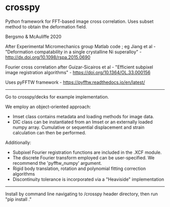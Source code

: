 # crosspy

Python framework for FFT-based image cross correlation. Uses subset method to obtain the deformation field.

Bergsmo & McAuliffe 2020

After Experimental Micromechanics group Matlab code ; eg Jiang et al - "Deformation compatability in a single crystalline Ni superalloy" - http://dx.doi.org/10.1098/rspa.2015.0690 

Fourier cross correlation after Guizar-Sicairos et al - "Efficient subpixel image registration algorithms" - https://doi.org/10.1364/OL.33.000156 

Uses pyFFTW framework - https://pyfftw.readthedocs.io/en/latest/ 

------

Go to crosspy/decks for example implementation.

We employ an object-oriented approach:
- Imset class contains metadata and loading methods for image data.
- DIC class can be instantiated from an Imset or an externally loaded numpy array. Cumulative or sequential displacement and strain calculation can then be performed.

Additionally:
- Subpixel Fourier registration functions are included in the .XCF module.
- The discrete Fourier transform employed can be user-specified. We recommend the 'pyfftw_numpy' argument.
- Rigid body translation, rotation and polynomial fitting correction algorithms
- Discontinuity tolerance is incorporated via a "Heaviside" implementation 

------

Install by command line navigating to /crosspy header directory, then run "pip install ." 
